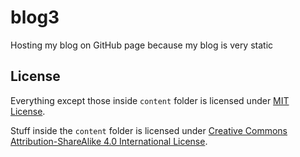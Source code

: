 # blog3
Hosting my blog on GitHub page because my blog is very static

## License

Everything except those inside `content` folder is licensed under [MIT License](https://github.com/tommyku/blog3/blob/master/LICENSE).

Stuff inside the `content` folder is licensed under [Creative Commons Attribution-ShareAlike 4.0 International License](http://creativecommons.org/licenses/by-sa/4.0/).
